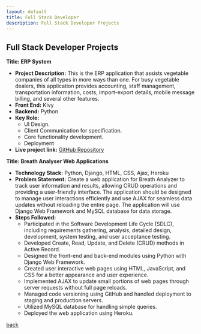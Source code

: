 ```yaml
---
layout: default
title: Full Stack Developer
description: Full Stack Developer Projects
---
```


## Full Stack Developer Projects

**Title: ERP System**
   - **Project Description:** This is the ERP application that assists vegetable companies of all types in more ways than one. For busy vegetable dealers, this application provides accounting, staff management, transportation information, costs, import-export details, mobile message billing, and several other features.
   - **Front End:** Kivy
   - **Backend:** Python
   - **Key Role:**
     - UI Design.
     - Client Communication for specification.
     - Core functionality development.
     - Deployment
   - **Live project link:** [GitHub Repository](https://github.com/saurabhharak/)


**Title: Breath Analyser Web Applications**
- **Technology Stack:** Python, Django, HTML, CSS, Ajax, Heroku
- **Problem Statement:** Create a web application for Breath Analyzer to track user information and results, allowing CRUD operations and providing a user-friendly interface. The application should be designed to manage user interactions efficiently and use AJAX for seamless data updates without reloading the entire page. The application will use Django Web Framework and MySQL database for data storage.
- **Steps Followed:**
  - Participated in the Software Development Life Cycle (SDLC), including requirements gathering, analysis, detailed design, development, system testing, and user acceptance testing.
  - Developed Create, Read, Update, and Delete (CRUD) methods in Active Record.
  - Designed the front-end and back-end modules using Python with Django Web Framework.
  - Created user interactive web pages using HTML, JavaScript, and CSS for a better appearance and user experience.
  - Implemented AJAX to update small portions of web pages through server requests without full page reloads.
  - Managed code versioning using GitHub and handled deployment to staging and production servers.
  - Utilized MySQL database for handling simple queries.
  - Deployed the web application using Heroku.

[back](./)
